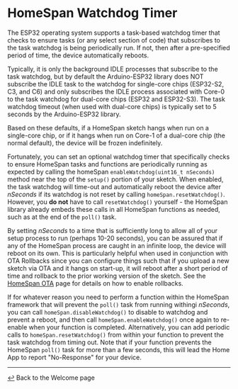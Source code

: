 # HomeSpan Watchdog Timer

The ESP32 operating system supports a task-based watchdog timer that checks to ensure tasks (or any select section of code) that subscribes to the task watchdog is being periodically run.  If not, then after a pre-specified period of time, the device automatically reboots.

Typically, it is only the background IDLE processes that subscribe to the task watchdog, but by default the Arduino-ESP32 library does NOT subscribe the IDLE task to the watchdog for single-core chips (ESP32-S2, C3, and C6) and only subscribes the IDLE process associated with Core-0 to the task watchdog for dual-core chips (ESP32 and ESP32-S3).  The task watchdog timeout (when used with dual-core chips) is typically set to 5 seconds by the Arduino-ESP32 library.

Based on these defaults, if a HomeSpan sketch hangs when run on a single-core chip, or if it hangs when run on Core-1 of a dual-core chip (the normal default), the device will be frozen indefinitely.

Fortunately, you can set an optional watchdog timer that specifically checks to ensure HomeSpan tasks and functions are periodically running as expected by calling the homeSpan  `enableWatchdog(uint16_t nSeconds)` method near the top of the `setup()` portion of your sketch.   When enabled, the task watchdog will time-out and automatically reboot the device after *nSeconds* if its watchdog is not reset by calling `homeSpan.resetWatchdog()`.  However, you **do not** have to call `resetWatchdog()` yourself - the HomeSpan library already embeds these calls in all HomeSpan functions as needed, such as at the end of the `poll()` task.

By setting *nSeconds* to a time that is sufficiently long to allow all of your setup process to run (perhaps 10-20 seconds), you can be assured that if any of the HomeSpan process are caught in an infinite loop, the device will reboot on its own.  This is particularly helpful when used in conjunction with OTA Rollbacks since you can configure things such that if you upload a new sketch via OTA and it hangs on start-up, it will reboot after a short period of time and rollback to the prior working version of the sketch.  See the [HomeSpan OTA](OTA.md) page for details on how to enable rollbacks.

If for whatever reason you need to perform a function within the HomeSpan framework that will prevent the `poll()` task from running withingi *nSeconds*, you can call `homeSpan.disableWatchdog()` to disable to watchdog and prevent a reboot, and then call `homeSpan.enableWatchdog()` once again to re-enable when your function is completed.  Alternatively, you can add periodic calls to `homeSpan.resetWatchdog()` from within your function to prevent the task watchdog from timing out. Note that if your function prevents the HomeSpan `poll()` task for more than a few seconds, this will lead the Home App to report "No-Response" for your device.

---

[↩️](../README.md) Back to the Welcome page
